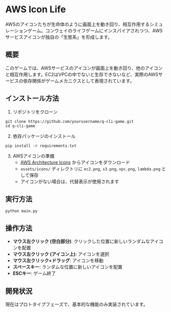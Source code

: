# AWS Icon Life

AWSのアイコンたちが生命体のように画面上を動き回り、相互作用するシミュレーションゲーム。コンウェイのライフゲームにインスパイアされつつ、AWSサービスアイコンが独自の「生態系」を形成します。

## 概要

このゲームでは、AWSサービスのアイコンが画面上を動き回り、他のアイコンと相互作用します。EC2はVPCの中でないと生存できないなど、実際のAWSサービスの依存関係がゲームメカニクスとして表現されています。

## インストール方法

1. リポジトリをクローン
```
git clone https://github.com/yourusername/q-cli-game.git
cd q-cli-game
```

2. 依存パッケージのインストール
```
pip install -r requirements.txt
```

3. AWSアイコンの準備
   - [AWS Architecture Icons](https://aws.amazon.com/architecture/icons/) からアイコンをダウンロード
   - `assets/icons/` ディレクトリに `ec2.png`, `s3.png`, `vpc.png`, `lambda.png` として保存
   - アイコンがない場合は、代替表示が使用されます

## 実行方法

```
python main.py
```

## 操作方法

- **マウス左クリック (空白部分)**: クリックした位置に新しいランダムなアイコンを配置
- **マウス左クリック (アイコン上)**: アイコンを選択
- **マウス左クリック+ドラッグ**: アイコンを移動
- **スペースキー**: ランダムな位置に新しいアイコンを配置
- **ESCキー**: ゲーム終了

## 開発状況

現在はプロトタイプフェーズで、基本的な機能のみ実装されています。
